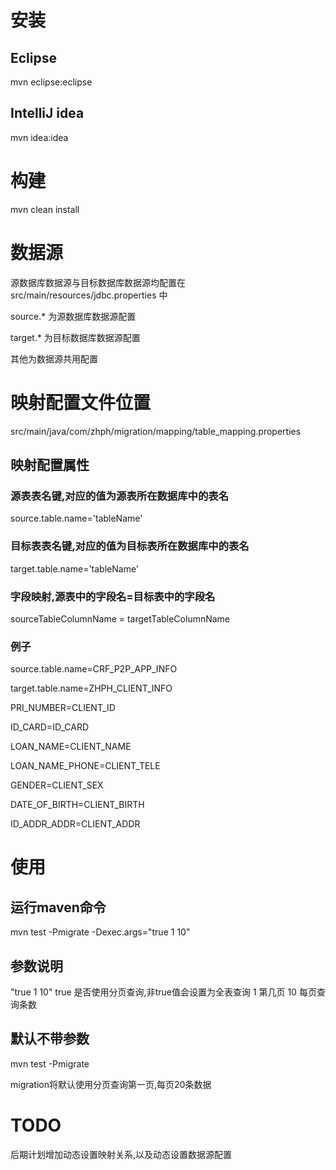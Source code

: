 # 安装

## Eclipse

mvn eclipse:eclipse

## IntelliJ idea

mvn idea:idea

# 构建

mvn clean install

# 数据源

源数据库数据源与目标数据库数据源均配置在 src/main/resources/jdbc.properties 中

source.* 为源数据库数据源配置

target.* 为目标数据库数据源配置

其他为数据源共用配置

# 映射配置文件位置

src/main/java/com/zhph/migration/mapping/table_mapping.properties

## 映射配置属性

### 源表表名键,对应的值为源表所在数据库中的表名

source.table.name='tableName'

### 目标表表名键,对应的值为目标表所在数据库中的表名

target.table.name='tableName'

### 字段映射,源表中的字段名=目标表中的字段名

sourceTableColumnName = targetTableColumnName

### 例子

source.table.name=CRF_P2P_APP_INFO

target.table.name=ZHPH_CLIENT_INFO

PRI_NUMBER=CLIENT_ID

ID_CARD=ID_CARD

LOAN_NAME=CLIENT_NAME

LOAN_NAME_PHONE=CLIENT_TELE

GENDER=CLIENT_SEX

DATE_OF_BIRTH=CLIENT_BIRTH

ID_ADDR_ADDR=CLIENT_ADDR

# 使用

## 运行maven命令

mvn test -Pmigrate -Dexec.args="true 1 10"

## 参数说明
"true 1 10"
true 是否使用分页查询,非true值会设置为全表查询
1 第几页
10 每页查询条数

## 默认不带参数
mvn test -Pmigrate

migration将默认使用分页查询第一页,每页20条数据

# TODO

后期计划增加动态设置映射关系,以及动态设置数据源配置




